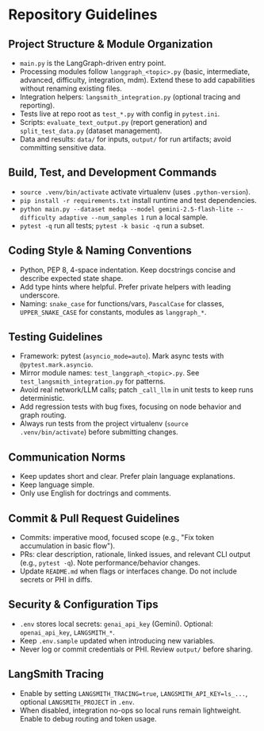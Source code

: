 # Repository Guidelines

## Project Structure & Module Organization
- `main.py` is the LangGraph-driven entry point.
- Processing modules follow `langgraph_<topic>.py` (basic, intermediate, advanced, difficulty, integration, mdm). Extend these to add capabilities without renaming existing files.
- Integration helpers: `langsmith_integration.py` (optional tracing and reporting).
- Tests live at repo root as `test_*.py` with config in `pytest.ini`.
- Scripts: `evaluate_text_output.py` (report generation) and `split_test_data.py` (dataset management).
- Data and results: `data/` for inputs, `output/` for run artifacts; avoid committing sensitive data.

## Build, Test, and Development Commands
- `source .venv/bin/activate` activate virtualenv (uses `.python-version`).
- `pip install -r requirements.txt` install runtime and test dependencies.
- `python main.py --dataset medqa --model gemini-2.5-flash-lite --difficulty adaptive --num_samples 1` run a local sample.
- `pytest -q` run all tests; `pytest -k basic -q` run a subset.

## Coding Style & Naming Conventions
- Python, PEP 8, 4-space indentation. Keep docstrings concise and describe expected state shape.
- Add type hints where helpful. Prefer private helpers with leading underscore.
- Naming: `snake_case` for functions/vars, `PascalCase` for classes, `UPPER_SNAKE_CASE` for constants, modules as `langgraph_*`.

## Testing Guidelines
- Framework: pytest (`asyncio_mode=auto`). Mark async tests with `@pytest.mark.asyncio`.
- Mirror module names: `test_langgraph_<topic>.py`. See `test_langsmith_integration.py` for patterns.
- Avoid real network/LLM calls; patch `_call_llm` in unit tests to keep runs deterministic.
- Add regression tests with bug fixes, focusing on node behavior and graph routing.
- Always run tests from the project virtualenv (`source .venv/bin/activate`) before submitting changes.

## Communication Norms
- Keep updates short and clear. Prefer plain language explanations.
- Keep language simple.
- Only use English for doctrings and comments.

## Commit & Pull Request Guidelines
- Commits: imperative mood, focused scope (e.g., "Fix token accumulation in basic flow").
- PRs: clear description, rationale, linked issues, and relevant CLI output (e.g., `pytest -q`). Note performance/behavior changes.
- Update `README.md` when flags or interfaces change. Do not include secrets or PHI in diffs.

## Security & Configuration Tips
- `.env` stores local secrets: `genai_api_key` (Gemini). Optional: `openai_api_key`, `LANGSMITH_*`.
- Keep `.env.sample` updated when introducing new variables.
- Never log or commit credentials or PHI. Review `output/` before sharing.

## LangSmith Tracing
- Enable by setting `LANGSMITH_TRACING=true`, `LANGSMITH_API_KEY=ls_...`, optional `LANGSMITH_PROJECT` in `.env`.
- When disabled, integration no-ops so local runs remain lightweight. Enable to debug routing and token usage.
